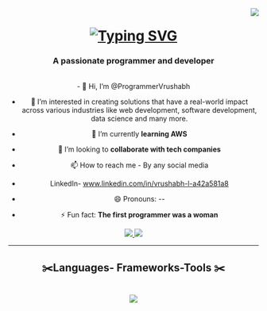 <img align="right" src="https://visitor-badge.laobi.icu/badge?page_id=programmerVrushabh.visitor-badge"/>
<h1 align="center">
  <a href="https://git.io/typing-svg"><img src="https://readme-typing-svg.demolab.com?font=Righteous&size=35&pause=1000&width=500&height=70&lines=Hi+there!%F0%9F%91%8B;I+am+Vrushabh+Nipane.;CSE+Data+Science+Student.;Programmer+and+Developer" alt="Typing SVG" /></a>
  <h3 align ="center">A passionate programmer and developer</h3>
<br/>
<div align ="center">
  - 👋 Hi, I’m @ProgrammerVrushabh
  
  - 👀 I’m interested in creating solutions that have a real-world impact across various industries like web development, software development, data science and many more.
    
  - 🌱 I’m currently **learning AWS**
  
  - 💞️ I’m looking to **collaborate with tech companies** 
  
  - 📫 How to reach me - By any social media
  
  - LinkedIn- www.linkedin.com/in/vrushabh-l-a42a581a8
  
  - 😄 Pronouns: --
  
  - ⚡ Fun fact: **The first programmer was a woman**

  </div>
  
<div align ="center">
  <a href="mailto:nipanevrushabh6@gmail.com">
    <img src="https://img.shields.io/badge/Gmail-D14836?style=for-the-badge&logo=gmail&logoColor=white" target="_blank" />
  </a>
  <a href="https://www.linkedin.com/in/vrushabh-l-a42a581a8/" target="_blank">
    <img src="https://img.shields.io/badge/LinkedIn-0077B5?style=for-the-badge&logo=linkedin&logoColor=white" target="_blank" />
  </a>
</div>

  <hr/>
<h2 align="center"> ✂️Languages- Frameworks-Tools ✂️</h2>
<br/>
<div align="center">
  <a heref="https://skillicons.dev">
    <img src="https://skillicons.dev/icons?i=aws"
<!---
ProgrammerVrushabh/ProgrammerVrushabh is a ✨ special ✨ repository because its `README.md` (this file) appears on your GitHub profile.
You can click the Preview link to take a look at your changes.
--->
